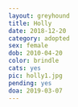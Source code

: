 ```yaml
---
layout: greyhound
title: Holly
date: 2018-12-20
category: adopted
sex: female
dob: 2010-04-20
color: brindle
cats: yes
pic: holly1.jpg
pending: yes
doa: 2019-03-07
---
```


